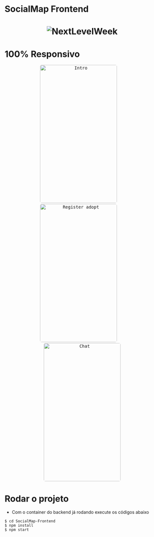 SocialMap Frontend
=========

<h1 align="center">
  <img alt="NextLevelWeek" title="#NextLevelWeek" src="./assets/banner.png"/>
</h1>

# 100% Responsivo

<p align="center">
  <kbd>
    <img width="250" style="border-radius: 5px" height="450" src="../midias/mobile_exemple.gif" alt="Intro">
  </kbd>
  &nbsp;&nbsp;&nbsp;&nbsp;
  <kbd>
    <img width="250" style="border-radius: 5px" height="450" src="https://i.imgur.com/jxUIe8w.gif" alt="Register adopt">
  </kbd>
  &nbsp;&nbsp;&nbsp;&nbsp;
  <kbd>
    <img width="250" style="border-radius: 5px" height="450" src="https://i.imgur.com/CNczcSk.gif" alt="Chat">
  </kbd>
</p>


# Rodar o projeto
* Com o container do backend já rodando execute os códigos abaixo

```shell
$ cd SocialMap-Frontend
$ npm install
$ npm start
```